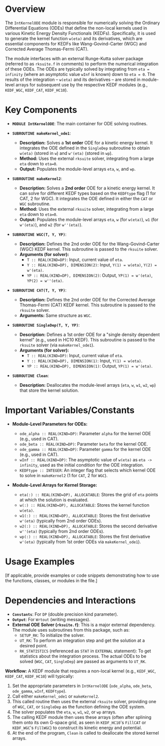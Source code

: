 # Overview

The `IntKernelODE` module is responsible for numerically solving the Ordinary Differential Equations (ODEs) that define the non-local kernels used in various Kinetic Energy Density Functionals (KEDFs). Specifically, it is used to generate the kernel function `w(eta)` and its derivatives, which are essential components for KEDFs like Wang-Govind-Carter (WGC) and Corrected Average Thomas-Fermi (CAT).

The module interfaces with an external Runge-Kutta solver package (referred to as `rksuite.f` in comments) to perform the numerical integration of these ODEs. The ODEs are typically solved by integrating from `eta = infinity` (where an asymptotic value `wInf` is known) down to `eta = 0`. The results of the integration – `w(eta)` and its derivatives – are stored in module-level arrays for subsequent use by the respective KEDF modules (e.g., `KEDF_WGC`, `KEDF_CAT`, `KEDF_HC10`).

# Key Components

- **`MODULE IntKernelODE`**: The main container for ODE solving routines.

- **`SUBROUTINE makeKernel_ode1`**:
  - **Description:** Solves a **1st order** ODE for a kinetic energy kernel. It integrates the ODE defined in the `SingleDep` subroutine to obtain `w(eta)` (stored in `w`) and `w'(eta)` (stored in `wp`).
  - **Method:** Uses the external `rksuite` solver, integrating from a large `eta` down to `eta=0`.
  - **Output:** Populates the module-level arrays `eta`, `w`, and `wp`.

- **`SUBROUTINE makeKernel2`**:
  - **Description:** Solves a **2nd order** ODE for a kinetic energy kernel. It can solve for different KEDF types based on the `KEDFtype` flag (1 for CAT, 2 for WGC). It integrates the ODE defined in either the `CAT` or `WGC` subroutine.
  - **Method:** Uses the external `rksuite` solver, integrating from a large `eta` down to `eta=0`.
  - **Output:** Populates the module-level arrays `eta`, `w` (for `w(eta)`), `w1` (for `w'(eta)`), and `w2` (for `w''(eta)`).

- **`SUBROUTINE WGC(T, Y, YP)`**:
  - **Description:** Defines the 2nd order ODE for the Wang-Govind-Carter (WGC) KEDF kernel. This subroutine is passed to the `rksuite` solver.
  - **Arguments (for solver):**
    - `T :: REAL(KIND=DP)`: Input, current value of `eta`.
    - `Y :: REAL(KIND=DP), DIMENSION(2)`: Input, `Y(1) = w(eta)`, `Y(2) = w'(eta)`.
    - `YP :: REAL(KIND=DP), DIMENSION(2)`: Output, `YP(1) = w'(eta)`, `YP(2) = w''(eta)`.

- **`SUBROUTINE CAT(T, Y, YP)`**:
  - **Description:** Defines the 2nd order ODE for the Corrected Average Thomas-Fermi (CAT) KEDF kernel. This subroutine is passed to the `rksuite` solver.
  - **Arguments:** Same structure as `WGC`.

- **`SUBROUTINE SingleDep(T, Y, YP)`**:
  - **Description:** Defines a 1st order ODE for a "single density dependent kernel" (e.g., used in HC10 KEDF). This subroutine is passed to the `rksuite` solver (via `makeKernel_ode1`).
  - **Arguments (for solver):**
    - `T :: REAL(KIND=DP)`: Input, current value of `eta`.
    - `Y :: REAL(KIND=DP), DIMENSION(1)`: Input, `Y(1) = w(eta)`.
    - `YP :: REAL(KIND=DP), DIMENSION(1)`: Output, `YP(1) = w'(eta)`.

- **`SUBROUTINE Clean`**:
  - **Description:** Deallocates the module-level arrays (`eta`, `w`, `w1`, `w2`, `wp`) that store the kernel solution.

# Important Variables/Constants

- **Module-Level Parameters for ODEs:**
    - `ode_alpha :: REAL(KIND=DP)`: Parameter `alpha` for the kernel ODE (e.g., used in CAT).
    - `ode_beta :: REAL(KIND=DP)`: Parameter `beta` for the kernel ODE.
    - `ode_gamma :: REAL(KIND=DP)`: Parameter `gamma` for the kernel ODE (e.g., used in CAT).
    - `wInf :: REAL(KIND=DP)`: The asymptotic value of `w(eta)` as `eta -> infinity`, used as the initial condition for the ODE integration.
    - `KEDFtype :: INTEGER`: An integer flag that selects which kernel ODE to solve in `makeKernel2` (1 for `CAT`, 2 for `WGC`).

- **Module-Level Arrays for Kernel Storage:**
    - `eta(:) :: REAL(KIND=DP), ALLOCATABLE`: Stores the grid of `eta` points at which the solution is evaluated.
    - `w(:) :: REAL(KIND=DP), ALLOCATABLE`: Stores the kernel function `w(eta)`.
    - `w1(:) :: REAL(KIND=DP), ALLOCATABLE`: Stores the first derivative `w'(eta)` (typically from 2nd order ODEs).
    - `w2(:) :: REAL(KIND=DP), ALLOCATABLE`: Stores the second derivative `w''(eta)` (typically from 2nd order ODEs).
    - `wp(:) :: REAL(KIND=DP), ALLOCATABLE`: Stores the first derivative `w'(eta)` (typically from 1st order ODEs via `makeKernel_ode1`).

# Usage Examples

[If applicable, provide examples or code snippets demonstrating how to use the functions, classes, or modules in the file.]

# Dependencies and Interactions

- **`Constants`**: For `DP` (double precision kind parameter).
- **`Output`**: For `Wrtout` (writing messages).
- **External ODE Solver (`rksuite.f`)**: This is a major external dependency. The module uses subroutines from this package, such as:
    - `SETUP_RK`: To initialize the solver.
    - `UT_RK`: To perform an integration step and get the solution at a desired point.
    - `RK_STATISTICS` (referenced as `STAT` in `EXTERNAL` statement): To get statistics about the integration process.
  The actual ODEs to be solved (`WGC`, `CAT`, `SingleDep`) are passed as arguments to `UT_RK`.

**Workflow:**
A KEDF module that requires a non-local kernel (e.g., `KEDF_WGC`, `KEDF_CAT`, `KEDF_HC10`) will typically:
1. Set the appropriate parameters in `IntKernelODE` (`ode_alpha`, `ode_beta`, `ode_gamma`, `wInf`, `KEDFtype`).
2. Call either `makeKernel_ode1` or `makeKernel2`.
3. This called routine then uses the external `rksuite` solver, providing one of `WGC`, `CAT`, or `SingleDep` as the function defining the ODE system.
4. The solver populates the `eta`, `w`, `w1`, `w2`, or `wp` arrays.
5. The calling KEDF module then uses these arrays (often after splining them onto its own G-space grid, as seen in `KEDF_HC10`'s `FillCAT` or `KEDF_WGC`'s `FillWGC`) to construct its kinetic energy and potential.
6. At the end of the program, `Clean` is called to deallocate the stored kernel arrays.
